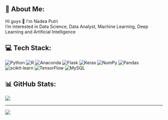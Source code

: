 ## 💫 About Me:
Hi guys 👋 I'm Nadea Putri<br>I’m interested in Data Science, Data Analyst, Machine Learning, Deep Learning and Artificial Intelligence<br>

<!-- ## 🌐 Socials:
[![Instagram](https://img.shields.io/badge/Instagram-%23E4405F.svg?logo=Instagram&logoColor=white)](https://instagram.com/nadea.pnf) [![LinkedIn](https://img.shields.io/badge/LinkedIn-%230077B5.svg?logo=linkedin&logoColor=white)](https://linkedin.com/in/nadeaputrinf) [![Medium](https://img.shields.io/badge/Medium-12100E?logo=medium&logoColor=white)](https://medium.com/@wertax.0) [![Twitter](https://img.shields.io/badge/Twitter-%231DA1F2.svg?logo=Twitter&logoColor=white)](https://twitter.com/wertax0)  -->

## 💻 Tech Stack:
![Python](https://img.shields.io/badge/python-3670A0?style=for-the-badge&logo=python&logoColor=ffdd54) ![R](https://img.shields.io/badge/r-%23276DC3.svg?style=for-the-badge&logo=r&logoColor=white) ![Anaconda](https://img.shields.io/badge/Anaconda-%2344A833.svg?style=for-the-badge&logo=anaconda&logoColor=white) ![Flask](https://img.shields.io/badge/flask-%23000.svg?style=for-the-badge&logo=flask&logoColor=white) ![Keras](https://img.shields.io/badge/Keras-%23D00000.svg?style=for-the-badge&logo=Keras&logoColor=white) ![NumPy](https://img.shields.io/badge/numpy-%23013243.svg?style=for-the-badge&logo=numpy&logoColor=white) ![Pandas](https://img.shields.io/badge/pandas-%23150458.svg?style=for-the-badge&logo=pandas&logoColor=white) ![scikit-learn](https://img.shields.io/badge/scikit--learn-%23F7931E.svg?style=for-the-badge&logo=scikit-learn&logoColor=white) ![TensorFlow](https://img.shields.io/badge/TensorFlow-%23FF6F00.svg?style=for-the-badge&logo=TensorFlow&logoColor=white) ![MySQL](https://img.shields.io/badge/mysql-%2300f.svg?style=for-the-badge&logo=mysql&logoColor=white)
## 📊 GitHub Stats:
<!-- ![](https://github-readme-stats.vercel.app/api?username=nadeap&theme=dark&hide_border=false&include_all_commits=false&count_private=false)<br/> -->
<!-- ![](https://github-readme-streak-stats.herokuapp.com/?user=nadeap&theme=dark&hide_border=false)<br/> -->
![](https://github-readme-stats.vercel.app/api/top-langs/?username=nadeap&theme=dark&hide_border=false&include_all_commits=false&count_private=false&layout=compact)

---
[![](https://visitcount.itsvg.in/api?id=nadeap&icon=2&color=0)](https://visitcount.itsvg.in)

<!-- Proudly created with GPRM ( https://gprm.itsvg.in ) -->
